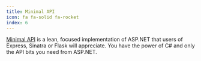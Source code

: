 ```yaml
---
title: Minimal API
icon: fa fa-solid fa-rocket
index: 6
---
```


[Minimal API](https://minimal-apis.github.io/) is a lean, focused implementation of ASP.NET that users of Express, Sinatra or Flask will appreciate. You have the power of C# and only the API bits you need from ASP.NET.